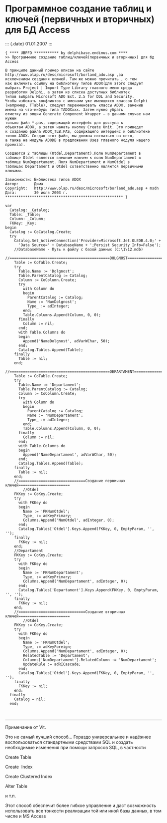 Программное создание таблиц и ключей (первичных и вторичных) для БД Access
==========================================================================

::: {.date}
01.01.2007
:::

    { **** UBPFD *********** by delphibase.endimus.com ****
    >> Программное создание таблиц/ключей(первичных и вторичных) для бд Access
     
    В принципе данный пример описан на сайте 
    http://www.olap.ru/desc/microsoft/borland_ado.asp ,за
    исключением создания ключей. Там же можно прочитать , о том 
    как включить ссылку на библиотеку типов ADOX(Для этого следует 
    выбрать Project | Import Type Library главного меню среды
    разработки Delphi, а затем из списка доступных библиотек 
    типов выбрать Microsoft ADO Ext. 2.5 for DDL and Security. 
    Чтобы избежать конфликтов с именами уже имеющихся классов Delphi
    (например, TTable), следует переименовать классы ADOX, заменив 
    имена на что-нибудь типа TADOXxxx. Затем нужно убрать 
    отметку из опции Generate Component Wrapper — в данном случае нам нужен
    только файл *.pas, содержащий интерфейс для доступа к 
    объектам ADOX, а затем нажать кнопку Create Unit. Это приведет 
    к созданию файла ADOX_TLB.PAS, содержащего интерфейс к библиотеке
    типов ADOX. Создав этот файл, мы должны сослаться на него, 
    а также на модуль ADODB в предложении Uses главного модуля нашего проекта).
     
    Создаются 2 таблицы (Otdel,Departament).Поле NumDepartament в 
    таблице Otdel является внешним ключем к полю NumDepartament в 
    таблице NumDepartament. Поля NumDepartament и NumOtdel в 
    таблицах Departament и Otdel сответственно являются первичными ключами.
     
    Зависимости: Библиотека типов ADOX
    Автор:       Дима
    Copyright:   http://www.olap.ru/desc/microsoft/borland_ado.asp + msdn
    Дата:        30 июля 2003 г.
    ***************************************************** }
     
    var
      Catalog: _Catalog;
      Table: _Table;
      Column: _Column;
      FKKey: _Key;
    begin
      Catalog := CoCatalog.Create;
      try
        Catalog.Set_ActiveConnection('Provider=Microsoft.Jet.OLEDB.4.0;' +
          'Data Source=' + DatabaseName + ';Persist Security Info=False');
        //DatabaseName - Путь к файлу с базой данных (C:\1\12.mdb)
        //=============================================DOLGNOST=========================
        Table := CoTable.Create;
        try
          Table.Name := 'Dolgnost';
          Table.ParentCatalog := Catalog;
          Column := CoColumn.Create;
          try
            with Column do
            begin
              ParentCatalog := Catalog;
              Name := 'NumDolgnost';
              Type_ := adInteger;
            end;
            Table.Columns.Append(Column, 0, 0);
          finally
            Column := nil;
          end;
          with Table.Columns do
          begin
            Append('NameDolgnost', adVarWChar, 50);
          end;
          Catalog.Tables.Append(Table);
        finally
          Table := nil;
        end;
        //=============================================DEPARTAMENT======================
        Table := CoTable.Create;
        try
          Table.Name := 'Departament';
          Table.ParentCatalog := Catalog;
          Column := CoColumn.Create;
          try
            with Column do
            begin
              ParentCatalog := Catalog;
              Name := 'NumDepartament';
              Type_ := adInteger;
            end;
            Table.Columns.Append(Column, 0, 0);
          finally
            Column := nil;
          end;
          with Table.Columns do
          begin
            Append('NameDepartament', adVarWChar, 50);
          end;
          Catalog.Tables.Append(Table);
        finally
          Table := nil;
        end;
        //==============================Создание первичных ключей=======================
            //Otdel
        FKKey := CoKey.Create;
        try
          with FKKey do
          begin
            Name := 'PKNumOtdel';
            Type_ := adKeyPrimary;
            Columns.Append('NumOtdel', adInteger, 0);
          end;
          Catalog.Tables['Otdel'].Keys.Append(FKKey, 0, EmptyParam, '', '');
        finally
          FKKey := nil;
        end;
        //Departament
        FKKey := CoKey.Create;
        try
          with FKKey do
          begin
            Name := 'PKNumDepartament';
            Type_ := adKeyPrimary;
            Columns.Append('NumDepartament', adInteger, 0);
          end;
          Catalog.Tables['Departament'].Keys.Append(FKKey, 0, EmptyParam, '', '');
        finally
          FKKey := nil;
        end;
        //==============================Создание вторичных ключей=======================
            //Otdel
        FKKey := CoKey.Create;
        try
          with FKKey do
          begin
            Name := 'FKNumOtdel';
            Type_ := adKeyForeign;
            Columns.Append('NumDepartament', adInteger, 0);
            RelatedTable := 'Departament';
            Columns['NumDepartament'].RelatedColumn := 'NumDepartament';
            UpdateRule := adRICascade;
          end;
          Catalog.Tables['Otdel'].Keys.Append(FKKey, 0, EmptyParam, '', '');
        finally
          FKKey := nil;
        end;
      finally
        Catalog = nil;
      end;

 

------------------------------------------------------------------------

Примечание от Vit.

Это не самый лучший способ\... Гораздо универсальнее и надёжнее
воспользоваться стандартными средствами SQL и создать необходимые
изменения при помощи запросов SQL, в частности

Create Table

Create  Index

Create Clustered Index

Alter Table

и т.п.

Этот способ обеспечит более гибкое управление и даст возможность
использовать все тонкости реализации той или иной базы данных, в том
числе и MS Access
